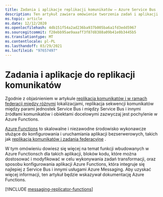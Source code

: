 ```yaml
---
title: Zadania i aplikacje replikacji komunikatów — Azure Service Bus | Microsoft Docs
description: Ten artykuł zawiera omówienie tworzenia zadań i aplikacji replikacji komunikatów przy użyciu Azure Functions
ms.topic: article
ms.date: 12/12/2020
ms.openlocfilehash: 4db151f54a2ad236ba937b005ba6a1fd3edd5967
ms.sourcegitcommit: f28ebb95ae9aaaff3f87d8388a09b41e0b3445b5
ms.translationtype: MT
ms.contentlocale: pl-PL
ms.lasthandoff: 03/29/2021
ms.locfileid: "97657497"
---
```

# <a name="message-replication-tasks-and-applications"></a>Zadania i aplikacje do replikacji komunikatów

Zgodnie z objaśnieniem w artykule [replikacja komunikatów i w ramach federacji między różnymi](service-bus-federation-overview.md) lokalizacjami, replikacja sekwencji komunikatów między parami jednostek Service Bus i między Service Bus i innymi źródłami komunikatów i obiektami docelowymi zazwyczaj jest pochylenie w Azure Functions.

[Azure Functions](../azure-functions/functions-overview.md) to skalowalne i niezawodne środowisko wykonawcze służące do konfigurowania i uruchamiania aplikacji bezserwerowych, takich jak [replikacja komunikatów i zadania federacyjne](service-bus-federation-overview.md) .

W tym omówieniu dowiesz się więcej na temat funkcji wbudowanych w Azure Functionsch dla takich aplikacji, bloków kodu, które można dostosować i modyfikować w celu wykonywania zadań transformacji, oraz sposobu konfigurowania aplikacji Azure Functions, która integruje się najlepiej z Service Bus i innymi usługami Azure Messaging. Aby uzyskać więcej informacji, ten artykuł będzie wskazywał dokumentację Azure Functions.

[!INCLUDE [messaging-replicator-functions](../../includes/messaging-replicator-functions.md)]
